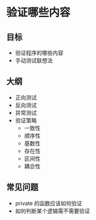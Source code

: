 # 验证哪些内容

## 目标
- 验证程序的哪些内容
- 手动测试联想法

## 大纲
- 正向测试
- 反向测试
- 异常测试
- 验证策略
  - 一致性
  - 顺序性
  - 基数性
  - 存在性
  - 区间性
  - 耦合性

## 常见问题
- private 的函数应该如何验证
- 如何判断某个逻辑需不需要验证